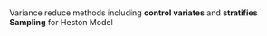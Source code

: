 ###
Variance reduce methods including __control variates__ and __stratifies Sampling__ for Heston Model
